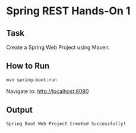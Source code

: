 # Spring REST Hands-On 1

## Task
Create a Spring Web Project using Maven.

## How to Run
```bash
mvn spring-boot:run
```

Navigate to: [http://localhost:8080](http://localhost:8080)

## Output
```
Spring Boot Web Project Created Successfully!
```